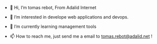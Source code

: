 - 👋 Hi, I’m tomas rebot, From Adalid Internet
- 👀 I’m interested in develope web applications and devops. 
- 🌱 I’m currently learning management tools

- 📫 How to reach me, just send me a email to tomas.rebot@adalid.net ! 

<!---
tomasadalid/tomasadalid is a ✨ special ✨ repository because its `README.md` (this file) appears on your GitHub profile.
You can click the Preview link to take a look at your changes.
--->

